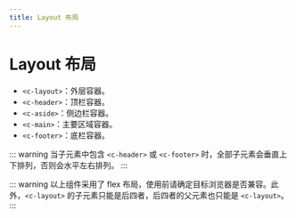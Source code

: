 ```yaml
---
title: Layout 布局
---
```

# Layout 布局 

* `<c-layout>`：外层容器。
* `<c-header>`：顶栏容器。
* `<c-aside>`：侧边栏容器。
* `<c-main>`：主要区域容器。
* `<c-footer>`：底栏容器。

::: warning
当子元素中包含 `<c-header>` 或 `<c-footer>` 时，全部子元素会垂直上下排列，否则会水平左右排列。
:::

::: warning
以上组件采用了 flex 布局，使用前请确定目标浏览器是否兼容。此外，`<c-layout>` 的子元素只能是后四者，后四者的父元素也只能是 `<c-layout>`。
:::

<ClientOnly>
  <layout-demo-cn></layout-demo-cn>
</ClientOnly>

<header-attributes-cn></header-attributes-cn>
<aside-attributes-cn></aside-attributes-cn>
<footer-attributes-cn></footer-attributes-cn>